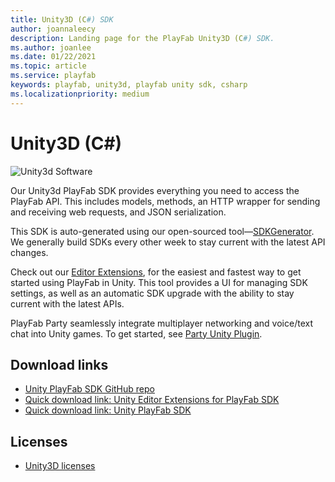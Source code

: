 ```yaml
---
title: Unity3D (C#) SDK
author: joannaleecy
description: Landing page for the PlayFab Unity3D (C#) SDK.
ms.author: joanlee
ms.date: 01/22/2021
ms.topic: article
ms.service: playfab
keywords: playfab, unity3d, playfab unity sdk, csharp
ms.localizationpriority: medium
---
```


# Unity3D (C#)

![Unity3d Software](./media/unity-logo-main-page-new.png)

Our Unity3d PlayFab SDK provides everything you need to access the PlayFab API. This includes models, methods, an HTTP wrapper for sending and receiving web requests, and JSON serialization.

This SDK is auto-generated using our open-sourced tool&mdash;[SDKGenerator](../sdkgenerator/index.md). We generally build SDKs every other week to stay current with the latest API changes.

Check out our [Editor Extensions](https://github.com/PlayFab/UnityEditorExtensions), for the easiest and fastest way to get started using PlayFab in Unity. This tool provides a UI for managing SDK settings, as well as an automatic SDK upgrade with the ability to stay current with the latest APIs.

PlayFab Party seamlessly integrate multiplayer networking and voice/text chat into Unity games. To get started, see [Party Unity Plugin](https://github.com/playfab/PlayFabPartyUnity). 

## Download links

- [Unity PlayFab SDK GitHub repo](https://github.com/PlayFab/UnitySDK)
- [Quick download link: Unity Editor Extensions for PlayFab SDK](https://aka.ms/PlayFabUnityEdEx)
- [Quick download link: Unity PlayFab SDK](https://aka.ms/playfabunitysdkdownload)

## Licenses

- [Unity3D licenses](license.md)
